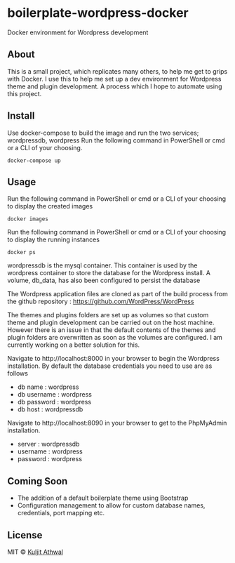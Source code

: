 # boilerplate-wordpress-docker
Docker environment for Wordpress development

## About

This is a small project, which replicates many others, to help me get to grips with Docker. I use this to help me set up a dev environment for Wordpress theme and plugin development. A process which I hope to automate using this project.

## Install

Use docker-compose to build the image and run the two services; wordpressdb, wordpress
Run the following command in PowerShell or cmd or a CLI of your choosing.
```
docker-compose up
```

## Usage
Run the following command in PowerShell or cmd or a CLI of your choosing to display the created images
```
docker images
```

Run the following command in PowerShell or cmd or a CLI of your choosing to display the running instances
```
docker ps
```

wordpressdb is the mysql container. This container is used by the wordpress container to store the database for the Wordpress install. A volume, db_data, has also been configured to persist the database

The Wordpress application files are cloned as part of the build process from the github repository : https://github.com/WordPress/WordPress

The themes and plugins folders are set up as volumes so that custom theme and plugin development can be carried out on the host machine. However there is an issue in that the default contents of the themes and plugin folders are overwritten as soon as the volumes are configured. I am currently working on a better solution for this.

Navigate to http://localhost:8000 in your browser to begin the Wordpress installation. By default the database credentials you need to use are as follows

- db name : wordpress
- db username : wordpress
- db password : wordpress
- db host : wordpressdb

Navigate to http://localhost:8090 in your browser to get to the PhpMyAdmin installation. 
- server : wordpressdb
- username : wordpress
- password : wordpress

## Coming Soon
- The addition of a default boilerplate theme using Bootstrap
- Configuration management to allow for custom database names, credentials, port mapping etc.

## License

MIT © [Kuljit Athwal](http://kuljit.com)
